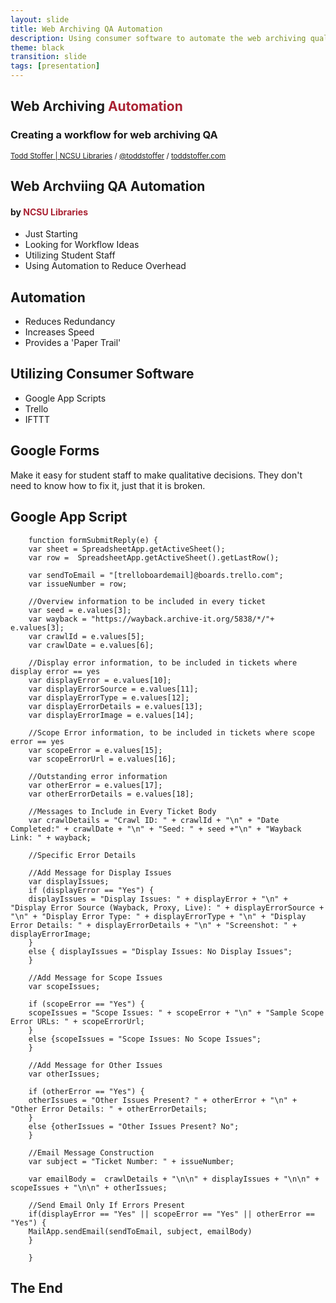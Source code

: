 ```yaml
---
layout: slide
title: Web Archiving QA Automation
description: Using consumer software to automate the web archiving quality assurance process
theme: black
transition: slide
tags: [presentation]
---
```

<section data-markdown>

# Web Archiving <span style="color: #a23">Automation</span>

### Creating a workflow for web archiving QA

<small>[Todd Stoffer | NCSU Libraries](mailto:tdstoffe@ncsu.edu) / [@toddstoffer](www.twitter.com/toddstoffer) / [toddstoffer.com](www.toddstoffer.com)</small>

</section>

<section data-markdown>

## Web Archviing QA Automation

#### by <span style="color: #a23">NCSU Libraries</span>

*   Just Starting
*   Looking for Workflow Ideas
*   Utilizing Student Staff
*   Using Automation to Reduce Overhead

</section>

<section data-markdown>

## Automation

*   Reduces Redundancy
*   Increases Speed
*   Provides a 'Paper Trail'

</section>

<section data-markdown>

## Utilizing Consumer Software

*   Google App Scripts
*   Trello
*   IFTTT

</section>

<section data-markdown>

## Google Forms

Make it easy for student staff to make qualitative decisions. They don't need to know how to fix it, just that it is broken.

</section>

<section data-markdown>

## Google App Script

    	function formSubmitReply(e) {
    	var sheet = SpreadsheetApp.getActiveSheet();
    	var row =  SpreadsheetApp.getActiveSheet().getLastRow();

    	var sendToEmail = "[trelloboardemail]@boards.trello.com";
    	var issueNumber = row;

    	//Overview information to be included in every ticket
    	var seed = e.values[3];
    	var wayback = "https://wayback.archive-it.org/5838/*/"+ e.values[3];
    	var crawlId = e.values[5];
    	var crawlDate = e.values[6];

    	//Display error information, to be included in tickets where display error == yes
    	var displayError = e.values[10];
    	var displayErrorSource = e.values[11];
    	var displayErrorType = e.values[12];
    	var displayErrorDetails = e.values[13];
    	var displayErrorImage = e.values[14];

    	//Scope Error information, to be included in tickets where scope error == yes
    	var scopeError = e.values[15];
    	var scopeErrorUrl = e.values[16];

    	//Outstanding error information
    	var otherError = e.values[17];
    	var otherErrorDetails = e.values[18];

    	//Messages to Include in Every Ticket Body
    	var crawlDetails = "Crawl ID: " + crawlId + "\n" + "Date Completed:" + crawlDate + "\n" + "Seed: " + seed +"\n" + "Wayback Link: " + wayback;

    	//Specific Error Details

    	//Add Message for Display Issues
    	var displayIssues;
    	if (displayError == "Yes") {
    	displayIssues = "Display Issues: " + displayError + "\n" + "Display Error Source (Wayback, Proxy, Live): " + displayErrorSource + "\n" + "Display Error Type: " + displayErrorType + "\n" + "Display Error Details: " + displayErrorDetails + "\n" + "Screenshot: " + displayErrorImage;
    	}
    	else { displayIssues = "Display Issues: No Display Issues";
    	}

    	//Add Message for Scope Issues
    	var scopeIssues;

    	if (scopeError == "Yes") {
    	scopeIssues = "Scope Issues: " + scopeError + "\n" + "Sample Scope Error URLs: " + scopeErrorUrl;
    	}
    	else {scopeIssues = "Scope Issues: No Scope Issues";
    	}

    	//Add Message for Other Issues
    	var otherIssues;

    	if (otherError == "Yes") {
    	otherIssues = "Other Issues Present? " + otherError + "\n" + "Other Error Details: " + otherErrorDetails;
    	}
    	else {otherIssues = "Other Issues Present? No";
    	}

    	//Email Message Construction
    	var subject = "Ticket Number: " + issueNumber;

    	var emailBody =  crawlDetails + "\n\n" + displayIssues + "\n\n" + scopeIssues + "\n\n" + otherIssues;

    	//Send Email Only If Errors Present
    	if(displayError == "Yes" || scopeError == "Yes" || otherError == "Yes") {
    	MailApp.sendEmail(sendToEmail, subject, emailBody)
    	}

    	}​

</section>

<section data-markdown>

# The End

</section>
